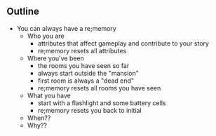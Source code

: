 ## Outline

* You can always have a re;memory
  * Who you are
    * attributes that affect gameplay and contribute to your story
    * re;memory resets all attributes
  * Where you've been
    * the rooms you have seen so far
    * always start outside the "mansion"
    * first room is always a "dead end"
    * re;memory resets all rooms you have seen
  * What you have
    * start with a flashlight and some battery cells
    * re;memory resets you back to initial
  * When??
  * Why??
